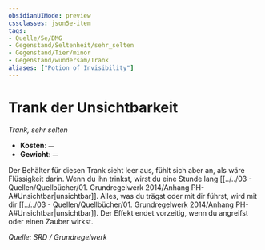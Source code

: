```yaml
---
obsidianUIMode: preview
cssclasses: json5e-item
tags:
- Quelle/5e/DMG
- Gegenstand/Seltenheit/sehr_selten
- Gegenstand/Tier/minor
- Gegenstand/wundersam/Trank
aliases: ["Potion of Invisibility"]
---
```

# Trank der Unsichtbarkeit
*Trank, sehr selten*  

- **Kosten**: ⏤
- **Gewicht**: ⏤

Der Behälter für diesen Trank sieht leer aus, fühlt sich aber an, als wäre Flüssigkeit darin. Wenn du ihn trinkst, wirst du eine Stunde lang [[../../03 - Quellen/Quellbücher/01. Grundregelwerk 2014/Anhang PH-A#Unsichtbar|unsichtbar]]. Alles, was du trägst oder mit dir führst, wird mit dir [[../../03 - Quellen/Quellbücher/01. Grundregelwerk 2014/Anhang PH-A#Unsichtbar|unsichtbar]]. Der Effekt endet vorzeitig, wenn du angreifst oder einen Zauber wirkst.

*Quelle: SRD / Grundregelwerk*